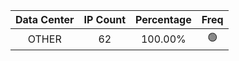 | Data Center | IP Count | Percentage | Freq |
|:------------:|:--------:|:-----------:|:-----:|
| OTHER | 62 | 100.00% | 🟢 |